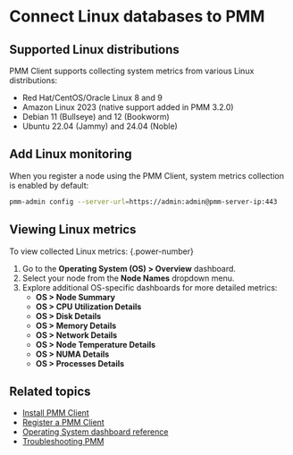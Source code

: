 # Connect Linux databases to PMM

## Supported Linux distributions

PMM Client supports collecting system metrics from various Linux distributions:

- Red Hat/CentOS/Oracle Linux 8 and 9
- Amazon Linux 2023 (native support added in PMM 3.2.0)
- Debian 11 (Bullseye) and 12 (Bookworm)
- Ubuntu 22.04 (Jammy) and 24.04 (Noble)

## Add Linux monitoring

When you register a node using the PMM Client, system metrics collection is enabled by default:

```bash
pmm-admin config --server-url=https://admin:admin@pmm-server-ip:443
```

## Viewing Linux metrics

To view collected Linux metrics:
{.power-number}

1. Go to the **Operating System (OS) > Overview** dashboard.
2. Select your node from the **Node Names** dropdown menu.
3. Explore additional OS-specific dashboards for more detailed metrics:
    - **OS > Node Summary**
    - **OS > CPU Utilization Details**
    - **OS > Disk Details**
    - **OS > Memory Details**
    - **OS > Network Details**
    - **OS > Node Temperature Details**
    - **OS > NUMA Details**
    - **OS > Processes Details**

## Related topics

- [Install PMM Client](../../install-pmm-client/index.md)
- [Register a PMM Client](../connect-database/../../register-client-node/index.md)
- [Operating System dashboard reference](../../../reference/dashboards/dashboard-node-summary.md)
- [Troubleshooting PMM](../../../troubleshoot/index.md)
